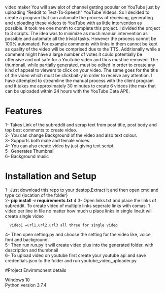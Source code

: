 video maker
You will saw alot of channel getting popular on YouTube just by uploading “Reddit to Text-To-Speech” YouTube Videos. So I decided to create a program that can automate the process of receiving, generating and uploading these videos to YouTube with as little intervention as possible. It took me one month to complete this project. I divided the project to 3 scripts.  The idea was to minimize as much manual intervention as possible and automate all the trivial tasks. However the process cannot be 100% automated. For example comments with links in them cannot be kept as quality of the video will be comprised due to the TTS. Additionally while a comment might have a large number of votes it could potentially be offensive and not safe for a YouTube video and thus must be removed. The thumbnail, while partially generated, must be edited in order to create any kind of appeal to viewers to click on your video. The same goes for the title of the video which must be clickbait-y in order to receive any attention. I have attempted to streamline the manual process with the client program and it takes me approximately 30 minutes to create 6 videos (the max that can be uploaded within 24 hours with the YouTube Data API).



# Features

1- Takes Link of the subreddit and scrap text from post title, post body and top best comments to create video.                                                                              
2- You can change Background of the video and also text colour.                                                                                                                                  
3- Supports both male and female voices.                                                                                                                                                      
4- You can also create video by just giving text script.                                                   
5- Generates Thumbnail                                                                                                                                                                
6- Background music




# Installation and Setup

1- Just download this repo to your destop.Extract it and then open cmd and type cd {location of the folder}                                                               
2- **pip install -r requirements.txt**                                                                                                                                               4
3- Open links.txt and place the links of subreddit. To create video of multiple links seperate links with comas.
1 video per line in file no matter how much u place links in single line.it will create single video

      video1 =url1,url2,url3 all three for single video
     
    
4- Then open setting.py and choose the setting for the video like, voice, font and background.                                                                                                                                                                                                             
5- Then run run.py it will create video plus into the generated folder. with description and thumbnail                                                                             
6- To upload video on youtube first create your youtube api and save credentials.json to the folder and run youtube_video_uploader.py                                                    


#Project Envirnmonent details

Windows 10                                                                                                                                                                       
Python version  3.7.4                                                                                                                                                           




